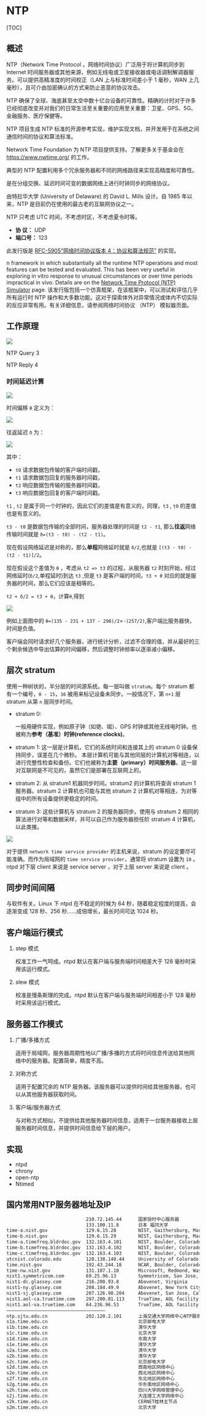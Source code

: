# NTP

[TOC]

## 概述

NTP（Network Time Protocol ，网络时间协议）广泛用于将计算机同步到 Internet  时间服务器或其他来源，例如无线电或卫星接收器或电话调制解调器服务。可以提供高精准度的时间校正（LAN 上与标准时间差小于 1 毫秒，WAN 上几毫秒），且可介由加密确认的方式来防止恶意的协议攻击。

NTP 确保了全球、海底甚至太空中数十亿台设备的可靠性。精确的计时对于许多已经彻底改变并对我们的日常生活至关重要的应用至关重要：卫星、GPS、5G、金融服务、医疗保健等。

NTP 项目生成 NTP 标准的开源参考实现，维护实现文档，并开发用于在系统之间通信时间的协议和算法标准。

Network Time Foundation 为 NTP 项目提供支持。了解更多关于基金会在 https://www.nwtime.org/ 的工作。

典型的 NTP 配置利用多个冗余服务器和不同的网络路径来实现高精度和可靠性。

是在分组交换、延迟时间可变的数据网络上进行时钟同步的网络协议。

由特拉华大学 (University of Delaware) 的 David L. Mills 设计。自 1985 年以来，NTP 是目前仍在使用的最古老的互联网协议之一。

NTP 只考虑 UTC 时间，不考虑时区，不考虑夏令时等。

* **协    议：** UDP
* **端口号：** 123

此发行版是 [RFC-5905“网络时间协议版本 4：协议和算法规范”](https://www.ntp.org/reflib/rfc/rfc5905.txt) 的实现。

n framework in which substantially all the runtime NTP operations and most features can be tested and  evaluated. This has been very useful in exploring in vitro response to  unusual circumstances or over time periods impractical in vivo. Details  are on the [Network Time Protocol (NTP) Simulator](https://www.ntp.org/documentation/4.2.8-series/ntpdsim/) page.
该发行版包括一个仿真框架，在该框架中，可以测试和评估几乎所有运行时 NTP 操作和大多数功能。这对于探索体外对异常情况或体内不切实际的反应非常有用。有关详细信息，请参阅网络时间协议 （NTP） 模拟器页面。

## 工作原理

 ![](..\..\Image\n\NTP.jpg)

NTP Query   3

NTP Reply    4

### 时间延迟计算

 ![](..\..\Image\n\ntpgongshi0)

时间偏移 `θ` 定义为：

 ![](..\..\Image\n\ntpgongshi1)

往返延迟 `δ` 为：

 ![](..\..\Image\n\ntpgongshi2)

其中：

* `t0`  请求数据包传输的客户端时间戳，
* `t1`  请求数据包回复的服务器时间戳，
* `t2`  响应数据包传输的服务器时间戳，
* `t3`  响应数据包回复的客户端时间戳。

`t1` , `t2` 是属于同一个时钟的，因此它们的差值是有意义的，同理，`t3` , `t0` 的差值也是有意义的。

`t3 - t0` 是数据包传输的全部时间，服务器处理的时间是 `t2 - t1`, 那么**往返**网络传输时间就是 `δ=(t3 - t0) - (t2 - t1)`。

现在假设网络延迟是对称的，那么**单程**网络延时就是 `δ/2`,也就是 `[(t3 - t0) - (t2 - t1)]/2`。

现在假设这个差值为 `θ` ，考虑从 `t2 => t3` 的过程，从服务器 `t2` 时刻开始，经过网络延时(`δ/2`,单程延时)到达 `t3` ,但是 `t3` 是客户端的时间，`t3 + θ` 对应的就是服务器的时间，那么它们应该是相等的。

`t2 + δ/2 = t3 + θ`，计算`θ`,得到

 ![](../../Image/n/ntpgongshi3)

例如上面图中的 `θ=(135 - 231 + 137 - 298)/2`=`-(257/2)`,客户端比服务器快，时间是负值。

客户端会同时请求好几个服务器，进行统计分析，过滤不合理的值，并从最好的三个剩余候选中导出估算的时间偏移，然后调整时钟频率以逐渐减小偏移。

## 层次 stratum

使用一种树状的，半分层的时间源系统。每一层叫做 `stratum`。每个 stratum 都有一个编号，`0 - 15`，`16` 被用来标记设备未同步。一般情况下，第 `n+1` 层 stratum 从第 `n` 层同步时间。

- stratum 0:

  一般用硬件实现，例如原子钟（如铯、铷）、GPS 时钟或其他无线电时钟。也被称为**参考（基准）时钟(reference clocks)**。

- stratum 1:
   这一层是计算机，它们的系统时间和连接其上的 stratum 0 设备保持同步，误差在几个微秒。
   本层计算机可能与其他同层的计算机对等相连，以进行完整性检查和备份。它们也被称为**主要（primary）时间服务器**。这一层对互联网是不可见的，虽然它们是部署在互联网上的。
- stratum 2:
   从 stratum1 机器同步时间。stratum2 的计算机将查询 stratum 1 服务器。stratum 2 计算机也可能与其他 stratum 2 计算机对等相连，为对等组中的所有设备提供更稳定的时间。
- stratum 3:
   这些计算机与 stratum 2 的服务器同步。使用与 stratum 2 相同的算法进行对等和数据采样，并可以自己作为服务器担任阶 stratum 4 计算机，以此类推。

 ![](..\..\Image\n\ntpstratum)

对于提供 `network time service provider` 的主机来说，stratum 的设定要尽可能准确。而作为局域网的 `time service provider`，通常将 stratum 设置为 `10` 。ntpd 对下层 client 来说是 service server ，对于上层 server 来说是 client 。

## 同步时间间隔

与软件有关。Linux 下 ntpd 在不稳定的时候为 64 秒，随着稳定程度的提高，会逐渐变成 128 秒、256 秒......成倍增长，最长时间可达 1024 秒。

## 客户端运行模式

1. step 模式

   校准工作一气呵成。ntpd 默认在客户端与服务端时间相差大于 128 毫秒时采用该运行模式。

2. slew 模式

   校准是慢条斯理的完成。ntpd 默认在客户端与服务端时间相差小于 128 毫秒时采用该运行模式。
## 服务器工作模式

1. 广播/多播方式

   适用于局域网，服务器周期性地以广播/多播的方式将时间信息传送给其他网络中的服务器。配置简单，精度不高。

2. 对称方式

   适用于配置冗余的 NTP 服务器。该服务器可以提供时间给其他服务器，也可以从其他服务器获取时间。

3. 客户端/服务器方式

   与对称方式相似，不提供给其他服务器时间信息，适用于一台服务器接收上层服务器时间信息，并提供时间信息给下层的用户。

## 实现

* ntpd
* chrony
* open-ntp
* Ntimed

## 国内常用NTP服务器地址及IP

```bash
                             210.72.145.44      国家授时中心服务器
                             133.100.11.8       日本 福冈大学  
time-a.nist.gov              129.6.15.28        NIST, Gaithersburg, Maryland   
time-b.nist.gov              129.6.15.29        NIST, Gaithersburg, Maryland   
time-a.timefreq.bldrdoc.gov  132.163.4.101      NIST, Boulder, Colorado   
time-b.timefreq.bldrdoc.gov  132.163.4.102      NIST, Boulder, Colorado   
time-c.timefreq.bldrdoc.gov  132.163.4.103      NIST, Boulder, Colorado   
utcnist.colorado.edu         128.138.140.44     University of Colorado, Boulder   
time.nist.gov                192.43.244.18      NCAR, Boulder, Colorado   
time-nw.nist.gov             131.107.1.10       Microsoft, Redmond, Washington   
nist1.symmetricom.com        69.25.96.13        Symmetricom, San Jose, California   
nist1-dc.glassey.com         216.200.93.8       Abovenet, Virginia   
nist1-ny.glassey.com         208.184.49.9       Abovenet, New York City   
nist1-sj.glassey.com         207.126.98.204     Abovenet, San Jose, California   
nist1.aol-ca.truetime.com    207.200.81.113     TrueTime, AOL facility, Sunnyvale, California   
nist1.aol-va.truetime.com    64.236.96.53       TrueTime, AOL facility, Virginia  
————————————————————————————————————  
ntp.sjtu.edu.cn              202.120.2.101      上海交通大学网络中心NTP服务器地址
s1a.time.edu.cn					    			北京邮电大学  
s1b.time.edu.cn 								清华大学  
s1c.time.edu.cn 								北京大学  
s1d.time.edu.cn									东南大学  
s1e.time.edu.cn 								清华大学  
s2a.time.edu.cn 								清华大学  
s2b.time.edu.cn 								清华大学  
s2c.time.edu.cn 								北京邮电大学  
s2d.time.edu.cn 								西南地区网络中心  
s2e.time.edu.cn 								西北地区网络中心  
s2f.time.edu.cn 								东北地区网络中心  
s2g.time.edu.cn 								华东南地区网络中心  
s2h.time.edu.cn 								四川大学网络管理中心  
s2j.time.edu.cn 								大连理工大学网络中心  
s2k.time.edu.cn 								CERNET桂林主节点  
s2m.time.edu.cn 								北京大学
```
